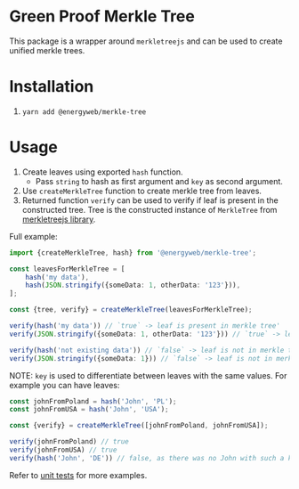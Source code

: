 # Green Proof Merkle Tree
This package is a wrapper around `merkletreejs` and can be used to create unified merkle trees.

# Installation

1. ```yarn add @energyweb/merkle-tree```

# Usage

1. Create leaves using exported `hash` function.
   - Pass `string` to hash as first argument and `key` as second argument.
2. Use `createMerkleTree` function to create merkle tree from leaves.
3. Returned function `verify` can be used to verify if leaf is present in the constructed tree. Tree is the constructed instance of `MerkleTree` from [merkletreejs library](https://github.com/miguelmota/merkletreejs).

Full example:
```typescript
import {createMerkleTree, hash} from '@energyweb/merkle-tree';

const leavesForMerkleTree = [
    hash('my data'),
    hash(JSON.stringify({someData: 1, otherData: '123'})),
];

const {tree, verify} = createMerkleTree(leavesForMerkleTree);

verify(hash('my data')) // `true` -> leaf is present in merkle tree'
verify(JSON.stringify({someData: 1, otherData: '123'})) // `true` -> leaf is in merkle tree

verify(hash('not existing data')) // `false` -> leaf is not in merkle tree
verify(JSON.stringify({someData: 1})) // `false` -> leaf is not in merkle tree
```

NOTE:
`key` is used to differentiate between leaves with the same values. For example you can have leaves:
```typescript
const johnFromPoland = hash('John', 'PL');
const johnFromUSA = hash('John', 'USA');

const {verify} = createMerkleTree([johnFromPoland, johnFromUSA]);

verify(johnFromPoland) // true
verify(johnFromUSA) // true
verify(hash('John', 'DE')) // false, as there was no John with such a key in the tree
```

Refer to [unit tests](test/hashing.test.ts) for more examples.
